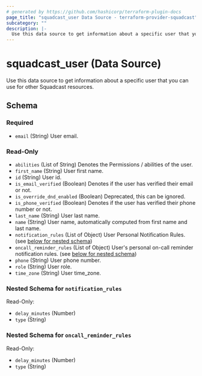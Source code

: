 ```yaml
---
# generated by https://github.com/hashicorp/terraform-plugin-docs
page_title: "squadcast_user Data Source - terraform-provider-squadcast"
subcategory: ""
description: |-
  Use this data source to get information about a specific user that you can use for other Squadcast resources.
---
```


# squadcast_user (Data Source)

Use this data source to get information about a specific user that you can use for other Squadcast resources.



<!-- schema generated by tfplugindocs -->
## Schema

### Required

- `email` (String) User email.

### Read-Only

- `abilities` (List of String) Denotes the Permissions / abilities of the user.
- `first_name` (String) User first name.
- `id` (String) User id.
- `is_email_verified` (Boolean) Denotes if the user has verified their email or not.
- `is_override_dnd_enabled` (Boolean) Deprecated, this can be ignored.
- `is_phone_verified` (Boolean) Denotes if the user has verified their phone number or not.
- `last_name` (String) User last name.
- `name` (String) User name, automatically computed from first name and last name.
- `notification_rules` (List of Object) User Personal Notification Rules. (see [below for nested schema](#nestedatt--notification_rules))
- `oncall_reminder_rules` (List of Object) User's personal on-call reminder notification rules. (see [below for nested schema](#nestedatt--oncall_reminder_rules))
- `phone` (String) User phone number.
- `role` (String) User role.
- `time_zone` (String) User time_zone.

<a id="nestedatt--notification_rules"></a>
### Nested Schema for `notification_rules`

Read-Only:

- `delay_minutes` (Number)
- `type` (String)


<a id="nestedatt--oncall_reminder_rules"></a>
### Nested Schema for `oncall_reminder_rules`

Read-Only:

- `delay_minutes` (Number)
- `type` (String)


